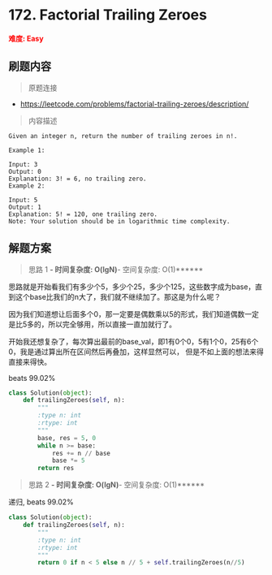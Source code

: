 # 172. Factorial Trailing Zeroes

**<font color=red>难度: Easy</font>**

## 刷题内容

> 原题连接

* https://leetcode.com/problems/factorial-trailing-zeroes/description/

> 内容描述

```
Given an integer n, return the number of trailing zeroes in n!.

Example 1:

Input: 3
Output: 0
Explanation: 3! = 6, no trailing zero.
Example 2:

Input: 5
Output: 1
Explanation: 5! = 120, one trailing zero.
Note: Your solution should be in logarithmic time complexity.
```

## 解题方案

> 思路 1
******- 时间复杂度: O(lgN)******- 空间复杂度: O(1)******

思路就是开始看我们有多少个5，多少个25，多少个125，这些数字成为base，直到这个base比我们的n大了，我们就不继续加了。那这是为什么呢？

因为我们知道想让后面多个0，那一定要是偶数乘以5的形式，我们知道偶数一定是比5多的，所以完全够用，所以直接一直加就行了。


开始我还想复杂了，每次算出最前的base_val，即1有0个0，5有1个0，25有6个0，我是通过算出所在区间然后再叠加，这样显然可以，
但是不如上面的想法来得直接来得快。

beats 99.02%

```python
class Solution(object):
    def trailingZeroes(self, n):
        """
        :type n: int
        :rtype: int
        """
        base, res = 5, 0
        while n >= base:
            res += n // base
            base *= 5
        return res
```



> 思路 2
******- 时间复杂度: O(lgN)******- 空间复杂度: O(1)******

递归, beats 99.02%

```python
class Solution(object):
    def trailingZeroes(self, n):
        """
        :type n: int
        :rtype: int
        """
        return 0 if n < 5 else n // 5 + self.trailingZeroes(n//5)
```

